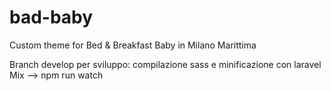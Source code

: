 # bad-baby

Custom theme for Bed &amp; Breakfast Baby in Milano Marittima

Branch develop per sviluppo:
    compilazione sass e minificazione con laravel Mix --> npm run watch

